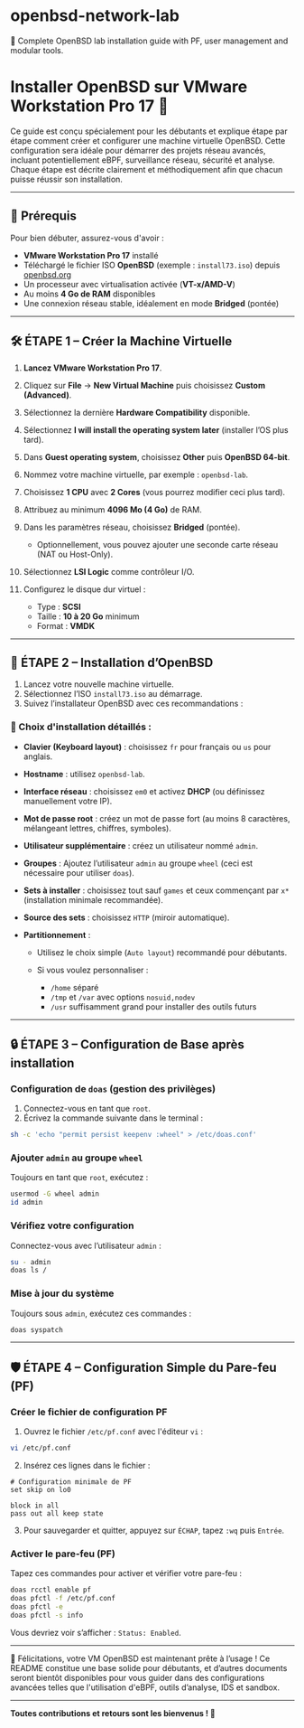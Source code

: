 # openbsd-network-lab
📘 Complete OpenBSD lab installation guide with PF, user management and modular tools.
# Installer OpenBSD sur VMware Workstation Pro 17 🚀

Ce guide est conçu spécialement pour les débutants et explique étape par étape comment créer et configurer une machine virtuelle OpenBSD. Cette configuration sera idéale pour démarrer des projets réseau avancés, incluant potentiellement eBPF, surveillance réseau, sécurité et analyse. Chaque étape est décrite clairement et méthodiquement afin que chacun puisse réussir son installation.

---

## 📌 Prérequis

Pour bien débuter, assurez-vous d'avoir :

* **VMware Workstation Pro 17** installé
* Téléchargé le fichier ISO **OpenBSD** (exemple : `install73.iso`) depuis [openbsd.org](https://www.openbsd.org/)
* Un processeur avec virtualisation activée (**VT-x/AMD-V**)
* Au moins **4 Go de RAM** disponibles
* Une connexion réseau stable, idéalement en mode **Bridged** (pontée)

---

## 🛠️ ÉTAPE 1 – Créer la Machine Virtuelle

1. **Lancez VMware Workstation Pro 17**.
2. Cliquez sur **File** → **New Virtual Machine** puis choisissez **Custom (Advanced)**.
3. Sélectionnez la dernière **Hardware Compatibility** disponible.
4. Sélectionnez **I will install the operating system later** (installer l’OS plus tard).
5. Dans **Guest operating system**, choisissez **Other** puis **OpenBSD 64-bit**.
6. Nommez votre machine virtuelle, par exemple : `openbsd-lab`.
7. Choisissez **1 CPU** avec **2 Cores** (vous pourrez modifier ceci plus tard).
8. Attribuez au minimum **4096 Mo (4 Go)** de RAM.
9. Dans les paramètres réseau, choisissez **Bridged** (pontée).

   * Optionnellement, vous pouvez ajouter une seconde carte réseau (NAT ou Host-Only).
10. Sélectionnez **LSI Logic** comme contrôleur I/O.
11. Configurez le disque dur virtuel :

    * Type : **SCSI**
    * Taille : **10 à 20 Go** minimum
    * Format : **VMDK**

---

## 📀 ÉTAPE 2 – Installation d’OpenBSD

1. Lancez votre nouvelle machine virtuelle.
2. Sélectionnez l’ISO `install73.iso` au démarrage.
3. Suivez l’installateur OpenBSD avec ces recommandations :

### 🔧 Choix d'installation détaillés :

* **Clavier (Keyboard layout)** : choisissez `fr` pour français ou `us` pour anglais.
* **Hostname** : utilisez `openbsd-lab`.
* **Interface réseau** : choisissez `em0` et activez **DHCP** (ou définissez manuellement votre IP).
* **Mot de passe root** : créez un mot de passe fort (au moins 8 caractères, mélangeant lettres, chiffres, symboles).
* **Utilisateur supplémentaire** : créez un utilisateur nommé `admin`.
* **Groupes** : Ajoutez l’utilisateur `admin` au groupe `wheel` (ceci est nécessaire pour utiliser `doas`).
* **Sets à installer** : choisissez tout sauf `games` et ceux commençant par `x*` (installation minimale recommandée).
* **Source des sets** : choisissez `HTTP` (miroir automatique).
* **Partitionnement** :

  * Utilisez le choix simple (`Auto layout`) recommandé pour débutants.
  * Si vous voulez personnaliser :

    * `/home` séparé
    * `/tmp` et `/var` avec options `nosuid,nodev`
    * `/usr` suffisamment grand pour installer des outils futurs

---

## 🔒 ÉTAPE 3 – Configuration de Base après installation

### Configuration de `doas` (gestion des privilèges)

1. Connectez-vous en tant que `root`.
2. Écrivez la commande suivante dans le terminal :

```sh
sh -c 'echo "permit persist keepenv :wheel" > /etc/doas.conf'
```

### Ajouter `admin` au groupe `wheel`

Toujours en tant que `root`, exécutez :

```sh
usermod -G wheel admin
id admin
```

### Vérifiez votre configuration

Connectez-vous avec l’utilisateur `admin` :

```sh
su - admin
doas ls /
```

### Mise à jour du système

Toujours sous `admin`, exécutez ces commandes :

```sh
doas syspatch
```

---

## 🛡️ ÉTAPE 4 – Configuration Simple du Pare-feu (PF)

### Créer le fichier de configuration PF

1. Ouvrez le fichier `/etc/pf.conf` avec l'éditeur `vi` :

```sh
vi /etc/pf.conf
```

2. Insérez ces lignes dans le fichier :

```pf
# Configuration minimale de PF
set skip on lo0

block in all
pass out all keep state
```

3. Pour sauvegarder et quitter, appuyez sur `ÉCHAP`, tapez `:wq` puis `Entrée`.

### Activer le pare-feu (PF)

Tapez ces commandes pour activer et vérifier votre pare-feu :

```sh
doas rcctl enable pf
doas pfctl -f /etc/pf.conf
doas pfctl -e
doas pfctl -s info
```

Vous devriez voir s’afficher : `Status: Enabled`.

---

🎯 Félicitations, votre VM OpenBSD est maintenant prête à l’usage ! Ce README constitue une base solide pour débutants, et d’autres documents seront bientôt disponibles pour vous guider dans des configurations avancées telles que l'utilisation d'eBPF, outils d’analyse, IDS et sandbox.

---

**Toutes contributions et retours sont les bienvenus ! 🚀**
